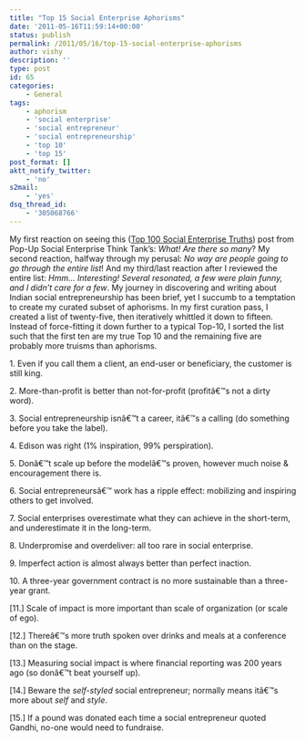 ```yaml
---
title: "Top 15 Social Enterprise Aphorisms"
date: '2011-05-16T11:59:14+00:00'
status: publish
permalink: /2011/05/16/top-15-social-enterprise-aphorisms
author: vishy
description: ''
type: post
id: 65
categories:
    - General
tags:
    - aphorism
    - 'social enterprise'
    - 'social entrepreneur'
    - 'social entrepreneurship'
    - 'top 10'
    - 'top 15'
post_format: []
aktt_notify_twitter:
    - 'no'
s2mail:
    - 'yes'
dsq_thread_id:
    - '305068766'
---
```

My first reaction on seeing this ([Top 100 Social Enterprise Truths](http://popse.wordpress.com/2011/05/13/the-100-social-enterprise-truths/)) post from Pop-Up Social Enterprise Think Tank’s: *What! Are there so many*? My second reaction, halfway through my perusal: *No way are people going to go through the entire list*! And my third/last reaction after I reviewed the entire list: *Hmm… Interesting! Several resonated, a few were plain funny, and I didn’t care for a few*. My journey in discovering and writing about Indian social entrepreneurship has been brief, yet I succumb to a temptation to create my curated subset of aphorisms. In my first curation pass, I created a list of twenty-five, then iteratively whittled it down to fifteen. Instead of force-fitting it down further to a typical Top-10, I sorted the list such that the first ten are my true Top 10 and the remaining five are probably more truisms than aphorisms.

1\. Even if you call them a client, an end-user or beneficiary, the customer is still king.

2\. More-than-profit is better than not-for-profit (profitâ€™s not a dirty word).

3\. Social entrepreneurship isnâ€™t a career, itâ€™s a calling (do something before you take the label).

4\. Edison was right (1% inspiration, 99% perspiration).

5\. Donâ€™t scale up before the modelâ€™s proven, however much noise &amp; encouragement there is.

6\. Social entrepreneursâ€™ work has a ripple effect: mobilizing and inspiring others to get involved.

7\. Social enterprises overestimate what they can achieve in the short-term, and underestimate it in the long-term.

8\. Underpromise and overdeliver: all too rare in social enterprise.

9\. Imperfect action is almost always better than perfect inaction.

10\. A three-year government contract is no more sustainable than a three-year grant.

\[11.\] Scale of impact is more important than scale of organization (or scale of ego).

\[12.\] Thereâ€™s more truth spoken over drinks and meals at a conference than on the stage.

\[13.\] Measuring social impact is where financial reporting was 200 years ago (so donâ€™t beat yourself up).

\[14.\] Beware the *self-styled* social entrepreneur; normally means itâ€™s more about *self* and *style*.

\[15.\] If a pound was donated each time a social entrepreneur quoted Gandhi, no-one would need to fundraise.